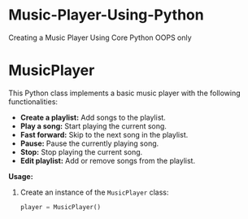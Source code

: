 # Music-Player-Using-Python
Creating a Music Player Using Core Python OOPS only

# MusicPlayer

This Python class implements a basic music player with the following functionalities:

* **Create a playlist:** Add songs to the playlist.
* **Play a song:** Start playing the current song.
* **Fast forward:** Skip to the next song in the playlist.
* **Pause:** Pause the currently playing song.
* **Stop:** Stop playing the current song.
* **Edit playlist:** Add or remove songs from the playlist.

**Usage:**

1. Create an instance of the `MusicPlayer` class:
   ```python
   player = MusicPlayer()
